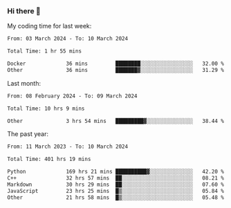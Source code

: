 ### Hi there 👋

My coding time for last week:

<!--START_SECTION:week-->

```txt
From: 03 March 2024 - To: 10 March 2024

Total Time: 1 hr 55 mins

Docker             36 mins         ████████░░░░░░░░░░░░░░░░░   32.00 %
Other              36 mins         ███████▓░░░░░░░░░░░░░░░░░   31.29 %
```

<!--END_SECTION:week-->

Last month:

<!--START_SECTION:month-->

```txt
From: 08 February 2024 - To: 09 March 2024

Total Time: 10 hrs 9 mins

Other              3 hrs 54 mins   █████████▓░░░░░░░░░░░░░░░   38.44 %
```

<!--END_SECTION:month-->

The past year:

<!--START_SECTION:year-->

```txt
From: 11 March 2023 - To: 10 March 2024

Total Time: 401 hrs 19 mins

Python             169 hrs 21 mins ██████████▓░░░░░░░░░░░░░░   42.20 %
C++                32 hrs 57 mins  ██░░░░░░░░░░░░░░░░░░░░░░░   08.21 %
Markdown           30 hrs 29 mins  ██░░░░░░░░░░░░░░░░░░░░░░░   07.60 %
JavaScript         23 hrs 25 mins  █▒░░░░░░░░░░░░░░░░░░░░░░░   05.84 %
Other              21 hrs 58 mins  █▒░░░░░░░░░░░░░░░░░░░░░░░   05.48 %
```

<!--END_SECTION:year-->
